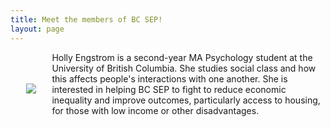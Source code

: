```yaml
---
title: Meet the members of BC SEP!
layout: page
---
```


<div>
    <div>
        <img src="{{ site.url }}/assets/holly.jpg" style="float:left; padding:10% 5%;"/>
    <p>Holly Engstrom is a second-year MA Psychology student at the University of British Columbia. She studies social class and how this affects people's interactions with one another. She is interested in helping BC SEP to fight to reduce economic inequality and improve outcomes, particularly access to housing, for those with low income or other disadvantages.
</p>
    </div>


</div>